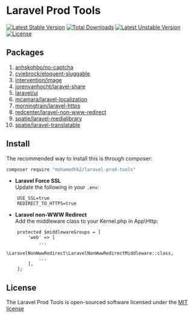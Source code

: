 # Laravel Prod Tools

[![Latest Stable Version](http://poser.pugx.org/mohamedhk2/laravel-prod-tools/v)](https://packagist.org/packages/mohamedhk2/laravel-prod-tools)
[![Total Downloads](http://poser.pugx.org/mohamedhk2/laravel-prod-tools/downloads)](https://packagist.org/packages/mohamedhk2/laravel-prod-tools)
[![Latest Unstable Version](http://poser.pugx.org/mohamedhk2/laravel-prod-tools/v/unstable)](https://packagist.org/packages/mohamedhk2/laravel-prod-tools)
[![License](http://poser.pugx.org/mohamedhk2/laravel-prod-tools/license)](https://packagist.org/packages/mohamedhk2/laravel-prod-tools)

## Packages

1. [anhskohbo/no-captcha](https://packagist.org/packages/anhskohbo/no-captcha)
1. [cviebrock/eloquent-sluggable](https://packagist.org/packages/cviebrock/eloquent-sluggable)
1. [intervention/image](https://packagist.org/packages/intervention/image)
1. [jorenvanhocht/laravel-share](https://packagist.org/packages/jorenvanhocht/laravel-share)
1. [laravel/ui](https://packagist.org/packages/laravel/ui)
1. [mcamara/laravel-localization](https://packagist.org/packages/mcamara/laravel-localization)
1. [morningtrain/laravel-https](https://packagist.org/packages/morningtrain/laravel-https)
1. [redcenter/laravel-non-www-redirect](https://packagist.org/packages/redcenter/laravel-non-www-redirect)
1. [spatie/laravel-medialibrary](https://packagist.org/packages/spatie/laravel-medialibrary)
1. [spatie/laravel-translatable](https://packagist.org/packages/spatie/laravel-translatable)

## Install

The recommended way to install this is through composer:

```bash
composer require "mohamedhk2/laravel-prod-tools"
```

- **Laravel Force SSL**  
  Update the following in your `.env`:
```dotenv
    USE_SSL=true
    REDIRECT_TO_HTTPS=true
```
- **Laravel non-WWW Redirect**  
Add the middleware class to your Kernel.php in App\Http:
```
    protected $middlewareGroups = [
        'web' => [
            ...
            \LaravelNonWwwRedirect\LaravelNonWwwRedirectMiddleware::class,
            ...
        ],
    ];
```

## License

The Laravel Prod Tools is open-sourced software licensed under the [MIT license](http://opensource.org/licenses/MIT)
